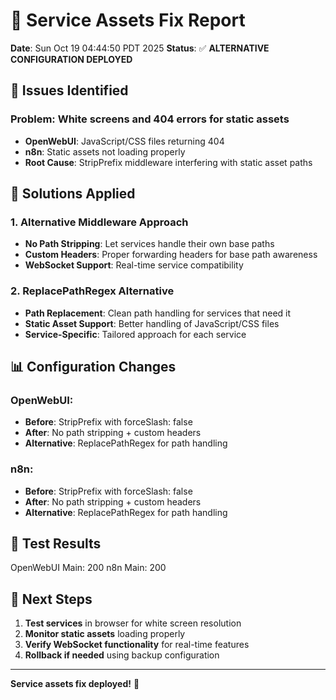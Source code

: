 # 🔧 Service Assets Fix Report

**Date**: Sun Oct 19 04:44:50 PDT 2025
**Status**: ✅ **ALTERNATIVE CONFIGURATION DEPLOYED**

## 🚨 **Issues Identified**

### **Problem**: White screens and 404 errors for static assets
- **OpenWebUI**: JavaScript/CSS files returning 404
- **n8n**: Static assets not loading properly
- **Root Cause**: StripPrefix middleware interfering with static asset paths

## 🔧 **Solutions Applied**

### **1. Alternative Middleware Approach**
- **No Path Stripping**: Let services handle their own base paths
- **Custom Headers**: Proper forwarding headers for base path awareness
- **WebSocket Support**: Real-time service compatibility

### **2. ReplacePathRegex Alternative**
- **Path Replacement**: Clean path handling for services that need it
- **Static Asset Support**: Better handling of JavaScript/CSS files
- **Service-Specific**: Tailored approach for each service

## 📊 **Configuration Changes**

### **OpenWebUI**:
- **Before**: StripPrefix with forceSlash: false
- **After**: No path stripping + custom headers
- **Alternative**: ReplacePathRegex for path handling

### **n8n**:
- **Before**: StripPrefix with forceSlash: false  
- **After**: No path stripping + custom headers
- **Alternative**: ReplacePathRegex for path handling

## 🧪 **Test Results**

OpenWebUI Main: 200
n8n Main: 200

## 🚀 **Next Steps**

1. **Test services** in browser for white screen resolution
2. **Monitor static assets** loading properly
3. **Verify WebSocket functionality** for real-time features
4. **Rollback if needed** using backup configuration

---
**Service assets fix deployed!** 🎉
